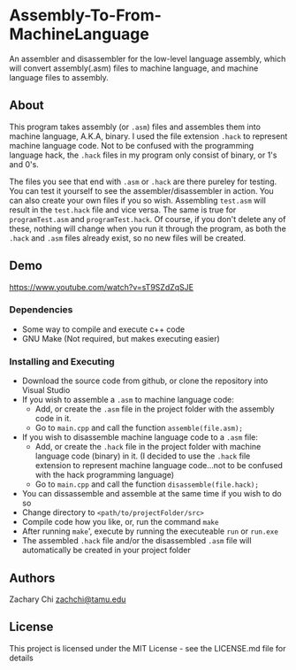 # Assembly-To-From-MachineLanguage
An assembler and disassembler for the low-level language assembly, which will convert assembly(.asm) files to machine language, and machine language files to assembly.

## About

This program takes assembly (or `.asm`) files and assembles them into machine language, A.K.A, binary. I used the file extension `.hack` to represent machine language code. Not to be confused with the programming language hack, the `.hack` files in my program only consist of binary, or 1's and 0's. 

The files you see that end with `.asm` or `.hack` are there pureley for testing. You can test it yourself to see the assembler/disassembler in action. You can also create your own files if you so wish. Assembling `test.asm` will result in the `test.hack` file and vice versa. The same is true for `programTest.asm` and `programTest.hack`. Of course, if you don't delete any of these, nothing will change when you run it through the program, as both the `.hack` and `.asm` files already exist, so no new files will be created.

## Demo

https://www.youtube.com/watch?v=sT9SZdZqSJE

### Dependencies

* Some way to compile and execute c++ code
* GNU Make (Not required, but makes executing easier)

### Installing and Executing

* Download the source code from github, or clone the repository into Visual Studio
* If you wish to assemble a `.asm` to machine language code:
  * Add, or create the `.asm` file in the project folder with the assembly code in it.
  * Go to `main.cpp` and call the function `assemble(file.asm);`
* If you wish to disassemble machine language code to a `.asm` file:
  * Add, or create the `.hack` file in the project folder with machine language code (binary) in it. (I decided to use the `.hack` file extension to represent machine language code...not to be confused with the hack programming language)
  * Go to `main.cpp` and call the function `disassemble(file.hack);`
* You can dissassemble and assemble at the same time if you wish to do so
* Change directory to `<path/to/projectFolder/src>`
* Compile code how you like, or, run the command `make`
* After running `make`', execute by running the executeable `run` or `run.exe`
* The assembled `.hack` file and/or the disassembled `.asm` file will automatically be created in your project folder

## Authors

Zachary Chi
zachchi@tamu.edu

## License

This project is licensed under the MIT License - see the LICENSE.md file for details

